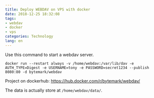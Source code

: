 ```yaml
---
title: Deploy WEBDAV on VPS with docker
date: 2018-12-25 18:32:08
tags:
- webdav
- docker
- vps
categories: Technology
lang: en
---
```


Use this command to start a webdav server.
```
docker run --restart always -v /home/webdav:/var/lib/dav -e AUTH_TYPE=Digest -e USERNAME=tony -e PASSWORD=secret1234 --publish 8080:80 -d bytemark/webdav
```

Project on dockerhub: https://hub.docker.com/r/bytemark/webdav/

The data is actually store at `/home/webdav/data/`.
